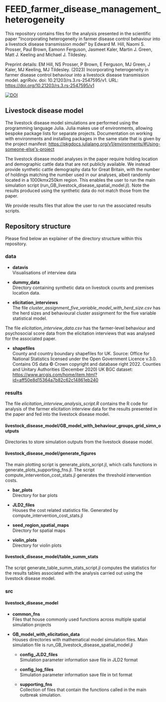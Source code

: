 # FEED_farmer_disease_management_heterogeneity

This repository contains files for the analysis presented in the scientific paper "Incorporating heterogeneity in farmer disease control behaviour into a livestock disease transmission model" by Edward M. Hill, Naomi S. Prosser, Paul Brown, Eamonn Ferguson, Jasmeet Kaler, Martin J. Green, Matt J. Keeling and Michael J. Tildesley.

Preprint details: EM Hill, NS Prosser, P Brown, E Ferguson, MJ Green, J Kaler, MJ Keeling, MJ Tildesley. (2023) Incorporating heterogeneity in farmer disease control behaviour into a livestock disease transmission model. agriRxiv. doi: 10.21203/rs.3.rs-2547595/v1. URL: https://doi.org/10.21203/rs.3.rs-2547595/v1

[![DOI](https://zenodo.org/badge/584841376.svg)](https://zenodo.org/badge/latestdoi/584841376)

## Livestock disease model 

The livestock disease model simulations are performed using the programming language Julia.
Julia makes use of environments, allowing bespoke package lists for separate projects. Documentation on working with environments and installing packages in the same state that is given by the project manifest: https://pkgdocs.julialang.org/v1/environments/#Using-someone-else's-project

The livestock disease model analyses in the paper require holding location and demographic cattle data that are not publicly available. We instead provide synthetic cattle demography data for Great Britain, with the number of holdings matching the number used in our analyses, albeit randomly located in a 1000kmx250km region. This enables the user to run the main simulation script (run_GB_livestock_disease_spatial_model.jl). Note the results produced using the synthetic data do not match those from the paper.

We provide results files that allow the user to run the associated results scripts.

## Repository structure

Please find below an explainer of the directory structure within this repository.

### data

 - **datavis**  
Visualisations of interview data

 - **dummy_data**  
Directory containing synthetic data on livestock counts and premises location data.

 - **elicitation_interviews**  
The file *cluster_assignment_five_variable_model_with_herd_size.csv* has the herd sizes and behavioural cluster assignment for the five variable statistical model.

The file *elicitation_interview_data.csv* has the farmer-level behaviour and psychosocial score data from the elicitation interviews that was analysed for the associated paper.

 - **shapefiles**  
County and country boundary shapefiles for UK. Source: Office for National Statistics licensed under the Open Government Licence v.3.0. Contains OS data © Crown copyright and database right 2022. Counties and Unitary Authorities (December 2020) UK BGC dataset: https://www.arcgis.com/home/item.html?id=aff50e8d15364a7b82c62c14861eb240

### results

The file *elicitation_interview_analysis_script.R* contains the R code for analysis of the farmer elicitation interview data for the results presented in the paper and fed into the livestock disease model. 

#### livestock_disease_model/GB_model_with_behaviour_groups_grid_simn_outputs
Directories to store simulation outputs from the livestock disease model.

#### livestock_disease_model/generate_figures
The main plotting script is generate_plots_script.jl, which calls functions in generate_plots_supporting_fns.jl. 
The script compute_intervention_cost_stats.jl generates the threshold intervention costs.

 - **bar_plots**    
 Directory for bar plots

 - **JLD2_files**   
 Houses the cost related statistics file. Generated by compute_intervention_cost_stats.jl

 - **seed_region_spatial_maps**  
 Directory for spatial maps

 - **violin_plots**  
 Directory for violin plots

#### livestock_disease_model/table_summ_stats
The script generate_table_summ_stats_script.jl computes the statistics for the results tables associated with the analysis carried out using the livestock disease model.

### src

#### livestock_disease_model

 - **common_fns**  
Files that house commonly used functions across multiple spatial simulation projects

 - **GB_model_with_elicitation_data**  
Houses directories with mathematical model simulation files. Main simulation file is run_GB_livestock_disease_spatial_model.jl

    - **config_JLD2_files**     
    Simulation parameter information save file in JLD2 format

    - **config_log_files**      
    Simulation parameter information save file in txt format

    - **supporting_fns**    
    Collection of files that contain the functions called in the main outbreak simulation.
